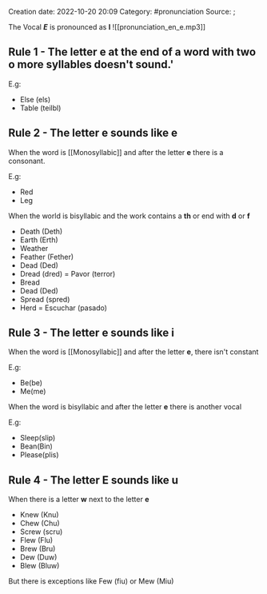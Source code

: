 
Creation date: 2022-10-20 20:09
Category:  #pronunciation 
Source: [](https://www.youtube.com/watch?v=dznYdDYYo24&t=2s);

The Vocal **_E_** is pronounced as **I**
![[pronunciation_en_e.mp3]]


## Rule 1 - The letter **e** at the end of a word with two o more syllables doesn't sound.'

E.g:
- Else (els)
- Table (teilbl)

## Rule 2 - The letter **e** sounds like  **e**

When the word is [[Monosyllabic]] and after the letter **e** there is a consonant.

E.g:
- Red
- Leg

When the world is bisyllabic and the  work contains a **th** or end with **d** or **f**

- Death (Deth)
- Earth (Erth)
- Weather
- Feather (Fether)
- Dead (Ded)
- Dread (dred) = Pavor (terror)
- Bread
- Dead (Ded)
- Spread (spred)
- Herd = Escuchar (pasado)

## Rule 3 - The letter **e** sounds like **i**

When the word is [[Monosyllabic]] and after the letter **e**, there isn't constant

E.g:
- Be(be)
- Me(me)

When the word is bisyllabic and after the letter **e** there is another vocal

E.g:
- Sleep(slip)
- Bean(Bin)
- Please(plis)


## Rule 4 - The letter **E** sounds like **u**

When there is a letter **w** next to the letter **e**

- Knew (Knu)
- Chew (Chu)
- Screw (scru)
- Flew (Flu)
- Brew (Bru)
- Dew (Duw)
- Blew (Bluw)

But there is exceptions like Few (fiu) or Mew (Miu)